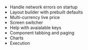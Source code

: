 
- Handle network errors on startup
- Layout builder with prebuilt defaults
- Multi-currency live price
- Screen switcher
- Help with avaialable keys
- Component tabbing and paging
- Charts
- Execution